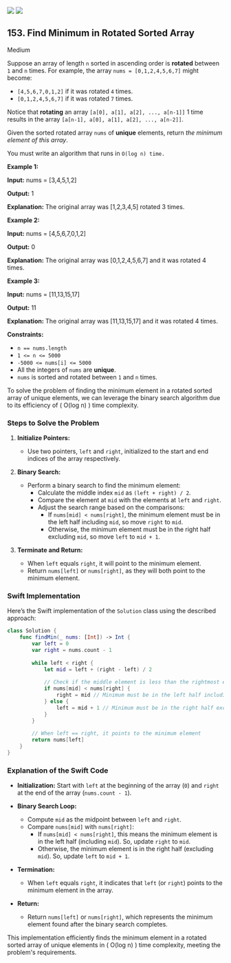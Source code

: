 [![](https://img.shields.io/github/stars/javadev/LeetCode-in-All?label=Stars&style=flat-square)](https://github.com/javadev/LeetCode-in-All)
[![](https://img.shields.io/github/forks/javadev/LeetCode-in-All?label=Fork%20me%20on%20GitHub%20&style=flat-square)](https://github.com/javadev/LeetCode-in-All/fork)

## 153\. Find Minimum in Rotated Sorted Array

Medium

Suppose an array of length `n` sorted in ascending order is **rotated** between `1` and `n` times. For example, the array `nums = [0,1,2,4,5,6,7]` might become:

*   `[4,5,6,7,0,1,2]` if it was rotated `4` times.
*   `[0,1,2,4,5,6,7]` if it was rotated `7` times.

Notice that **rotating** an array `[a[0], a[1], a[2], ..., a[n-1]]` 1 time results in the array `[a[n-1], a[0], a[1], a[2], ..., a[n-2]]`.

Given the sorted rotated array `nums` of **unique** elements, return _the minimum element of this array_.

You must write an algorithm that runs in `O(log n) time.`

**Example 1:**

**Input:** nums = [3,4,5,1,2]

**Output:** 1

**Explanation:** The original array was [1,2,3,4,5] rotated 3 times. 

**Example 2:**

**Input:** nums = [4,5,6,7,0,1,2]

**Output:** 0

**Explanation:** The original array was [0,1,2,4,5,6,7] and it was rotated 4 times. 

**Example 3:**

**Input:** nums = [11,13,15,17]

**Output:** 11

**Explanation:** The original array was [11,13,15,17] and it was rotated 4 times. 

**Constraints:**

*   `n == nums.length`
*   `1 <= n <= 5000`
*   `-5000 <= nums[i] <= 5000`
*   All the integers of `nums` are **unique**.
*   `nums` is sorted and rotated between `1` and `n` times.

To solve the problem of finding the minimum element in a rotated sorted array of unique elements, we can leverage the binary search algorithm due to its efficiency of ( O(log n) ) time complexity.

### Steps to Solve the Problem

1. **Initialize Pointers:**
   - Use two pointers, `left` and `right`, initialized to the start and end indices of the array respectively.

2. **Binary Search:**
   - Perform a binary search to find the minimum element:
     - Calculate the middle index `mid` as `(left + right) / 2`.
     - Compare the element at `mid` with the elements at `left` and `right`.
     - Adjust the search range based on the comparisons:
       - If `nums[mid] < nums[right]`, the minimum element must be in the left half including `mid`, so move `right` to `mid`.
       - Otherwise, the minimum element must be in the right half excluding `mid`, so move `left` to `mid + 1`.

3. **Terminate and Return:**
   - When `left` equals `right`, it will point to the minimum element.
   - Return `nums[left]` or `nums[right]`, as they will both point to the minimum element.

### Swift Implementation

Here’s the Swift implementation of the `Solution` class using the described approach:

```swift
class Solution {
    func findMin(_ nums: [Int]) -> Int {
        var left = 0
        var right = nums.count - 1
        
        while left < right {
            let mid = left + (right - left) / 2
            
            // Check if the middle element is less than the rightmost element
            if nums[mid] < nums[right] {
                right = mid // Minimum must be in the left half including mid
            } else {
                left = mid + 1 // Minimum must be in the right half excluding mid
            }
        }
        
        // When left == right, it points to the minimum element
        return nums[left]
    }
}
```

### Explanation of the Swift Code

- **Initialization:** Start with `left` at the beginning of the array (`0`) and `right` at the end of the array (`nums.count - 1`).
  
- **Binary Search Loop:** 
  - Compute `mid` as the midpoint between `left` and `right`.
  - Compare `nums[mid]` with `nums[right]`:
    - If `nums[mid] < nums[right]`, this means the minimum element is in the left half (including `mid`). So, update `right` to `mid`.
    - Otherwise, the minimum element is in the right half (excluding `mid`). So, update `left` to `mid + 1`.

- **Termination:** 
  - When `left` equals `right`, it indicates that `left` (or `right`) points to the minimum element in the array.
  
- **Return:** 
  - Return `nums[left]` or `nums[right]`, which represents the minimum element found after the binary search completes.

This implementation efficiently finds the minimum element in a rotated sorted array of unique elements in ( O(log n) ) time complexity, meeting the problem's requirements.
